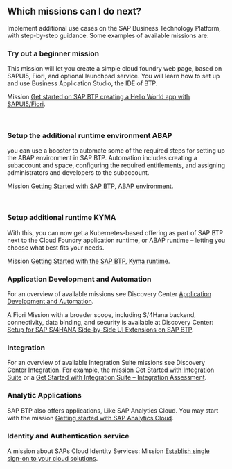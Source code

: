 ## Which missions can I do next?

Implement additional use cases on the SAP Business Technology Platform, with step-by-step guidance. 
Some examples of available missions are:
<br> 
 

### Try out a beginner mission 

This mission will let you create a simple cloud foundry web page, based on SAPUI5, Fiori, and optional launchpad service. You will learn how to set up and use Business Application Studio, the IDE of BTP.

Mission [Get started on SAP BTP creating a Hello World app with SAPUI5/Fiori](https://discovery-center.cloud.sap/missiondetail/3585/3628/).

<br> 

### Setup the additional runtime environment ABAP

you can use a booster to automate some of the required steps for setting up the ABAP environment in SAP BTP. Automation includes creating a subaccount and space, configuring the required entitlements, and assigning administrators and developers to the subaccount.

Mission [Getting Started with SAP BTP, ABAP environment](https://discovery-center.cloud.sap/missiondetail/3061/3116/).

<br> 

### Setup additional runtime KYMA

With this, you can now get a Kubernetes-based offering as part of SAP BTP next to the Cloud Foundry application runtime, or ABAP runtime – letting you choose what best fits your needs.

Mission [Getting Started with the SAP BTP, Kyma runtime](https://discovery-center.cloud.sap/missiondetail/3252/3281/).
<br> 


### Application Development and Automation

For an overview of available missions see Discovery Center [Application Development and Automation](https://discovery-center.cloud.sap/missions/?appType=platform&category=applicationdevelopmentandautomation). 

A Fiori Mission with a broader scope, including S/4Hana backend, connectivity, data binding, and security is available at Discovery Center:
[Setup for SAP S/4HANA Side-by-Side UI Extensions on SAP BTP](https://discovery-center.cloud.sap/missiondetail/3239/3325/).
<br> 


### Integration

For an overview of available Integration Suite missions see Discovery Center [Integration](https://discovery-center.cloud.sap/missions/?appType=platform&category=integration).
For example, the mission [Get Started with Integration Suite](https://discovery-center.cloud.sap/missiondetail/3258/3327/) or a [Get Started with Integration Suite – Integration Assessment](https://discovery-center.cloud.sap/missiondetail/3842/3912/).
<br> 


### Analytic Applications

SAP BTP also offers applications, Like SAP Analytics Cloud. You may start with the mission [Getting started with SAP Analytics Cloud](https://discovery-center.cloud.sap/missiondetail/3091/3112/).
<br> 


### Identity and Authentication service

A mission about SAPs Cloud Identity Services: 
Mission [Establish single sign-on to your cloud solutions](https://discovery-center.cloud.sap/missiondetail/3114/3151/).
<br> 

